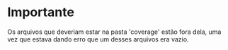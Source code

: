 # Importante

Os arquivos que deveriam estar na pasta 'coverage' estão fora dela, uma vez que estava dando erro que um desses arquivos era vazio.

